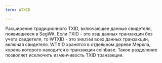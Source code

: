 ```yaml
---
term: WTXID

---
```

Расширение традиционного TXID, включающее данные свидетеля, появившееся в SegWit. Если TXID - это хэш данных транзакции без учета свидетеля, то WTXID - это `SHA256d` всех данных транзакции, включая свидетеля. WTXID хранятся в отдельном дереве Меркла, корень которого находится в транзакции coinbase. Такое разделение позволяет исключить изменчивость TXID транзакции.